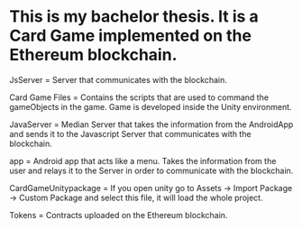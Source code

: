 # This is my bachelor thesis. It is a Card Game implemented on the Ethereum blockchain.

JsServer = Server that communicates with the blockchain.

Card Game Files = Contains the scripts that are used to command the gameObjects in the game. Game is developed inside the Unity environment.

JavaServer = Median Server that takes the information from the AndroidApp and sends it to the Javascript Server that communicates with the blockchain.

app = Android app that acts like a menu. Takes the information from the user and relays it to the Server in order to communicate with the blockchain.

CardGameUnitypackage = If you open unity go to Assets -> Import Package -> Custom Package and select this file, it will load the whole project.

Tokens = Contracts uploaded on the Ethereum blockchain.
